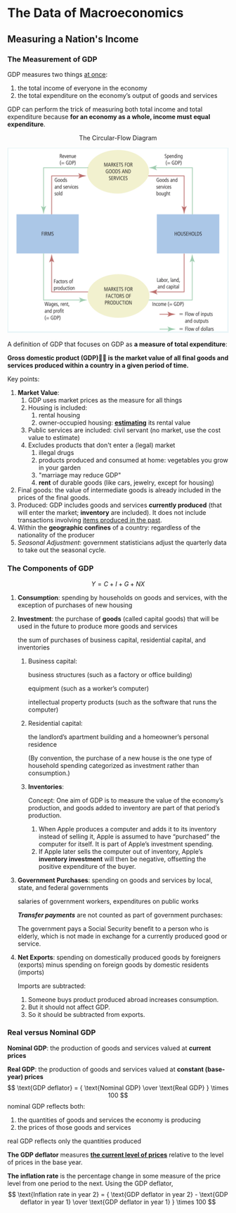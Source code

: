# The Data of Macroeconomics

## Measuring a Nation's Income

### The Measurement of GDP

GDP measures two things <u>at once</u>:

1. the total income of everyone in the economy
2. the total expenditure on the economy’s output of goods and services

GDP can perform the trick of measuring both total income and total expenditure because **for an economy as a whole, income must equal expenditure**.

<center>The Circular-Flow Diagram</center>

![Screen Shot 2021-11-15 at 3.48.48 PM](The%20Data%20of%20Macroeconomics.assets/Screen%20Shot%202021-11-15%20at%203.48.48%20PM.png)

A definition of GDP that focuses on GDP as **a measure of total expenditure**:

**Gross domestic product (GDP) is the market value of all final goods and services produced within a country in a given period of time.**

Key points:

1. **Market Value**:
    1. GDP uses market prices as the measure for all things
    2. Housing is included:
        1. rental housing
        2. owner-occupied housing: **<u>estimating</u>** its rental value
    3. Public services are included: civil servant (no market, use the cost value to estimate)
    4. Excludes products that don't enter a (legal) market
        1. illegal drugs
        2. products produced and consumed at home: vegetables you grow in your garden
        3. "marriage may reduce GDP"
        4. **rent** of durable goods (like cars, jewelry, except for housing)
2. Final goods: the value of intermediate goods is already included in the prices of the final goods.
3. Produced: GDP includes goods and services **currently produced** (that will enter the market; **inventory** are included). It does not include transactions involving <u>items produced in the past</u>.
4. Within the **geographic confines** of a country: regardless of the nationality of the producer
5. *Seasonal Adjustment*: government statisticians adjust the quarterly data to take out the seasonal cycle.

### The Components of GDP

$$
Y = C + I + G + NX
$$

1. **Consumption**: spending by households on goods and services, with the exception of purchases of new housing

2. **Investment**: the purchase of **goods** (called capital goods) that will be used in the future to produce more goods and services

    the sum of purchases of business capital, residential capital, and inventories

    1. Business capital:

        business structures (such as a factory or office building)

        equipment (such as a worker’s computer)

        intellectual property products (such as the software that runs the computer)

    2. Residential capital:

        the landlord’s apartment building and a homeowner’s personal residence

        (By convention, the purchase of a new house is the one type of household spending categorized as investment rather than consumption.)

    3. **Inventories**:

        Concept: One aim of GDP is to measure the value of the economy’s production, and goods added to inventory are part of that period’s production.

        1. When Apple produces a computer and adds it to its inventory instead of selling it, Apple is assumed to have “purchased” the computer for itself. It is part of Apple’s investment spending.
        2. If Apple later sells the computer out of inventory, Apple’s **inventory investment** will then be negative, offsetting the positive expenditure of the buyer.

3. **Government Purchases**: spending on goods and services by local, state, and federal governments

    salaries of government workers, expenditures on public works

    ***Transfer payments*** are not counted as part of government purchases:

    The government pays a Social Security benefit to a person who is elderly, which is not made in exchange for a currently produced good or service.

4. **Net Exports**: spending on domestically produced goods by foreigners (exports) minus spending on foreign goods by domestic residents (imports)

    Imports are subtracted:

    1. Someone buys product produced abroad increases consumption.
    2. But it should not affect GDP.
    3. So it should be subtracted from exports.

### Real versus Nominal GDP

**Nominal GDP**: the production of goods and services valued at **current prices**

**Real GDP**: the production of goods and services valued at **constant (base-year) prices**
$$
\text{GDP deflator} = { \text{Nominal GDP} \over \text{Real GDP} } \times 100
$$
nominal GDP reflects both:

1. the quantities of goods and services the economy is producing
2. the prices of those goods and services

real GDP reflects only the quantities produced

**The GDP deflator** measures **<u>the current level of prices</u>** relative to the level of prices in the base year.

**The inflation rate** is the percentage change in some measure of the price level from one period to the next. Using the GDP deflator,
$$
\text{Inflation rate in year 2} = { \text{GDP deflator in year 2} - \text{GDP deflator in year 1} \over \text{GDP deflator in year 1} } \times 100
$$












